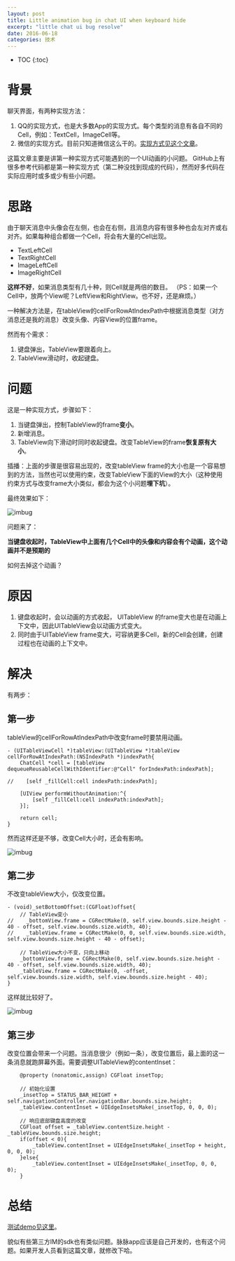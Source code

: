 ```yaml
---
layout: post
title: Little animation bug in chat UI when keyboard hide
excerpt: "little chat ui bug resolve"
date: 2016-06-18
categories: 技术
---
```


* TOC
{:toc}

# 背景

聊天界面，有两种实现方法：

1. QQ的实现方式，也是大多数App的实现方式。每个类型的消息有各自不同的Cell，例如：TextCell，ImageCell等。
2. 微信的实现方式。目前只知道微信这么干的。[实现方式见这个文章](https://everettjf.github.io/2016/06/19/reverse-explore-wechat-message-design)。

这篇文章主要是讲第一种实现方式可能遇到的一个UI动画的小问题。
GitHub上有很多参考代码都是第一种实现方式（第二种没找到现成的代码），然而好多代码在实际应用时或多或少有些小问题。

# 思路


由于聊天消息中头像会在左侧，也会在右侧，且消息内容有很多种也会左对齐或右对齐。如果每种组合都做一个Cell，将会有大量的Cell出现。

- TextLeftCell
- TextRightCell
- ImageLeftCell
- ImageRightCell

**这样不好**，如果消息类型有几十种，则Cell就是两倍的数目。
（PS：如果一个Cell中，放两个View呢？LeftView和RightView。也不好，还是麻烦。）

一种解决方法是，在tableView的cellForRowAtIndexPath中根据消息类型（对方消息还是我的消息）改变头像、内容View的位置frame。

然而有个需求：

1. 键盘弹出，TableView要跟着向上。
2. TableView滑动时，收起键盘。

# 问题

这是一种实现方式，步骤如下：

1. 当键盘弹出，控制TableView的frame**变小**。
2. 新增消息。
3. TableView向下滑动时同时收起键盘。改变TableView的frame**恢复原有大小**。

插播：上面的步骤是很容易出现的，改变tableView frame的大小也是一个容易想到的方法，当然也可以使用约束，改变TableView下面的View的大小（这种使用约束方式与改变frame大小类似，都会为这个小问题**埋下坑**）。

最终效果如下：

![imbug](https://everettjf.github.io/stuff/eimkit/imbug0.gif)

问题来了：

**当键盘收起时，TableView中上面有几个Cell中的头像和内容会有个动画，这个动画并不是预期的**

如何去掉这个动画？


# 原因

1. 键盘收起时，会以动画的方式收起， UITableView 的frame变大也是在动画上下文中，因此UITableView会以动画方式变大。
2. 同时由于UITableView frame变大，可容纳更多Cell，新的Cell会创建，创建过程也在动画的上下文中。

# 解决

有两步：

## 第一步

tableView的cellForRowAtIndexPath中改变frame时要禁用动画。

```
- (UITableViewCell *)tableView:(UITableView *)tableView cellForRowAtIndexPath:(NSIndexPath *)indexPath{
    ChatCell *cell = [tableView dequeueReusableCellWithIdentifier:@"Cell" forIndexPath:indexPath];
    
//    [self _fillCell:cell indexPath:indexPath];
    
    [UIView performWithoutAnimation:^{
        [self _fillCell:cell indexPath:indexPath];
    }];
    
    return cell;
}

```
然而这样还是不够，改变Cell大小时，还会有影响。

![imbug](https://everettjf.github.io/stuff/eimkit/imbug.gif)



## 第二步

不改变tableView大小，仅改变位置。

```
- (void)_setBottomOffset:(CGFloat)offset{
    // TableView变小
//    _bottomView.frame = CGRectMake(0, self.view.bounds.size.height - 40 - offset, self.view.bounds.size.width, 40);
//    _tableView.frame = CGRectMake(0, 0, self.view.bounds.size.width, self.view.bounds.size.height - 40 - offset);
    
    // TableView大小不变，只向上移动
    _bottomView.frame = CGRectMake(0, self.view.bounds.size.height - 40 - offset, self.view.bounds.size.width, 40);
    _tableView.frame = CGRectMake(0, -offset, self.view.bounds.size.width, self.view.bounds.size.height - 40);
}

```

这样就比较好了。

![imbug](https://everettjf.github.io/stuff/eimkit/imbug1.gif)

## 第三步

改变位置会带来一个问题。当消息很少（例如一条），改变位置后，最上面的这一条消息就跑屏幕外面。需要调整UITableView的contentInset：

```
    @property (nonatomic,assign) CGFloat insetTop;
    
    // 初始化设置
    _insetTop = STATUS_BAR_HEIGHT + self.navigationController.navigationBar.bounds.size.height;
    _tableView.contentInset = UIEdgeInsetsMake(_insetTop, 0, 0, 0);
    
    // 响应底部键盘高度的改变
    CGFloat offset = _tableView.contentSize.height - _tableView.bounds.size.height;
    if(offset < 0){
        _tableView.contentInset = UIEdgeInsetsMake(_insetTop + height, 0, 0, 0);
    }else{
        _tableView.contentInset = UIEdgeInsetsMake(_insetTop, 0, 0, 0);
    }

```


# 总结

[测试demo见这里](https://github.com/everettjf/Maize/game/WeChatLikeMessageDemo/tree/master/Other/ChatCellFrameChangeDemo)。

貌似有些第三方IM的sdk也有类似问题。脉脉app应该是自己开发的，也有这个问题。如果开发人员看到这篇文章，就修改下哈。







